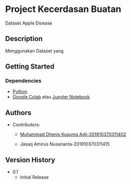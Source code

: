 # Project Kecerdasan Buatan

Dataset Apple Disease

## Description

Menggunakan Dataset yang

## Getting Started

### Dependencies

* [Python](https://www.python.org/downloads/)
* [Google Colab](https://colab.research.google.com/) atau [Jupyter Notebook](https://jupyter.org/install)

## Authors

* Contributors:

   * [Muhammad Dhenis Kusuma Adji-201910370311402](https://github.com/mdhenis402)

   * Jasaq Amirus Nusananta-201910370311415

## Version History

* 0.1
    * Initial Release
